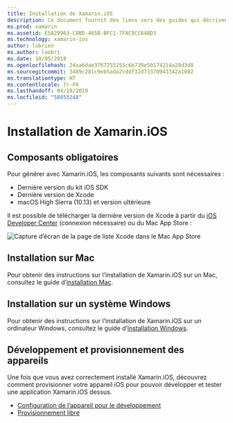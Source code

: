 ```yaml
---
title: Installation de Xamarin.iOS
description: Ce document fournit des liens vers des guides qui décrivent comment installer Xamarin.iOS sur Mac et Windows et comment provisionner un appareil à des fins de test.
ms.prod: xamarin
ms.assetid: E5A29963-C8BD-465B-BFC1-7FAC9CC64BD3
ms.technology: xamarin-ios
author: lobrien
ms.author: laobri
ms.date: 10/05/2018
ms.openlocfilehash: 24aa6dae3767255155c6b739e50174214a28d3d8
ms.sourcegitcommit: 3489c281c9eb5ada2cddf32d73370943342a1082
ms.translationtype: HT
ms.contentlocale: fr-FR
ms.lasthandoff: 04/18/2019
ms.locfileid: "58855248"
---
```

# <a name="xamarinios-installation"></a>Installation de Xamarin.iOS

## <a name="required-components"></a>Composants obligatoires

Pour générer avec Xamarin.iOS, les composants suivants sont nécessaires :

- Dernière version du kit iOS SDK
- Dernière version de Xcode
- macOS High Sierra (10.13) et version ultérieure

Il est possible de télécharger la dernière version de Xcode à partir du [iOS Developer Center](https://developer.apple.com/devcenter/ios/index.action#downloads) (connexion nécessaire) ou du Mac App Store :

![Capture d’écran de la page de liste Xcode dans le Mac App Store](images/xcode.png "Xcode dans le Mac App Store")

## <a name="mac-installation"></a>Installation sur Mac

Pour obtenir des instructions sur l’installation de Xamarin.iOS sur un Mac, consultez le guide d’[installation Mac](https://docs.microsoft.com/visualstudio/mac/installation).

## <a name="windows-installation"></a>Installation sur un système Windows

Pour obtenir des instructions sur l’installation de Xamarin.iOS sur un ordinateur Windows, consultez le guide d’[installation Windows](~/ios/get-started/installation/windows/index.md).

## <a name="development-and-device-provisioning"></a>Développement et provisionnement des appareils

Une fois que vous avez correctement installé Xamarin.iOS, découvrez comment provisionner votre appareil iOS pour pouvoir développer et tester une application Xamarin.iOS dessus.

* [Configuration de l’appareil pour le développement](device-provisioning/index.md)
* [Provisionnement libre](~/ios/get-started/installation/device-provisioning/free-provisioning.md)
